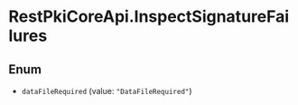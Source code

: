 # RestPkiCoreApi.InspectSignatureFailures

## Enum

* `dataFileRequired` (value: `"DataFileRequired"`)

